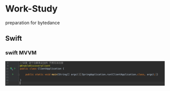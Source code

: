 # Work-Study
preparation for bytedance 







## Swift


### swift MVVM

![swift MVVM](https://github.com/Francis11h/eureka_client/blob/master/image/3.png)